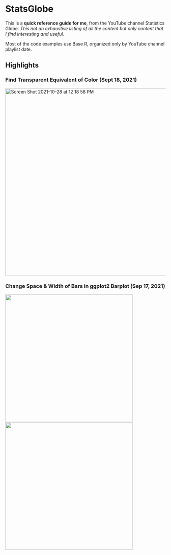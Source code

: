 # StatsGlobe

This is a **quick reference guide for me**, from the YouTube channel Statistics Globe. 
*This not an exhaustive listing of all the content but only content that I find interesting and useful.* 

Most of the code examples use Base R, organized only by YouTube channel playlist date.

## Highlights

### Find Transparent Equivalent of Color (Sept 18, 2021)
<img width="586" alt="Screen Shot 2021-10-28 at 12 18 58 PM" src="https://user-images.githubusercontent.com/55933131/139312796-51dbc8df-90d8-429e-b8bf-3d16432cd4b0.png">


### Change Space & Width of Bars in ggplot2 Barplot (Sep 17, 2021)

<img width="400" align='left' src="https://user-images.githubusercontent.com/55933131/139315425-a22acfc4-49d6-4e89-a696-fd5a4b0cf687.png">


<img width='400' align='center' src="https://user-images.githubusercontent.com/55933131/139315469-37d40035-806c-4a71-8d0a-d8e5e0d67950.png">




